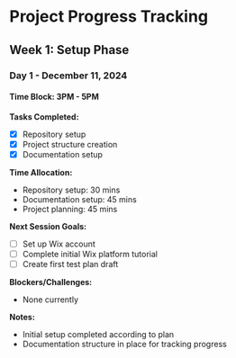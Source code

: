 # Project Progress Tracking

## Week 1: Setup Phase
### Day 1 - December 11, 2024

#### Time Block: 3PM - 5PM
**Tasks Completed:**
- [x] Repository setup
- [x] Project structure creation
- [x] Documentation setup

**Time Allocation:**
- Repository setup: 30 mins
- Documentation setup: 45 mins
- Project planning: 45 mins

**Next Session Goals:**
- [ ] Set up Wix account
- [ ] Complete initial Wix platform tutorial
- [ ] Create first test plan draft

**Blockers/Challenges:**
- None currently

**Notes:**
- Initial setup completed according to plan
- Documentation structure in place for tracking progress